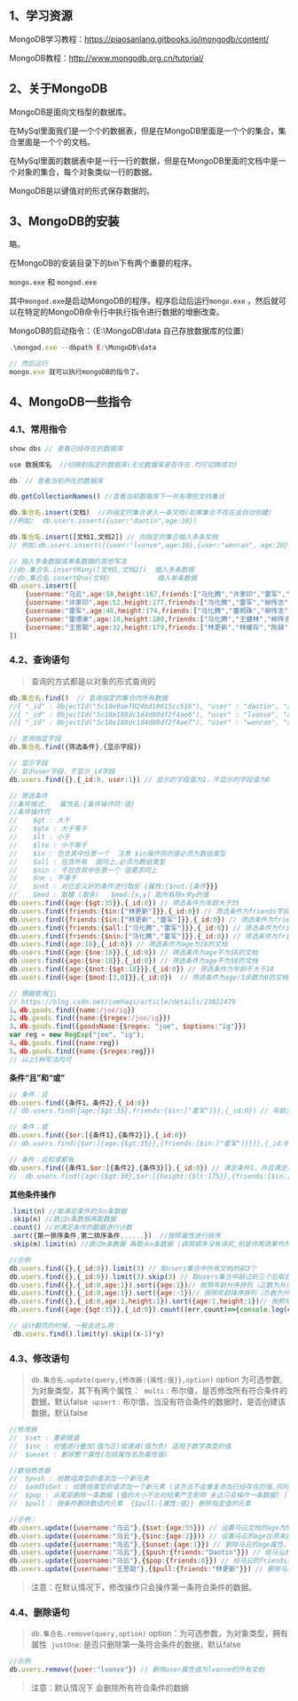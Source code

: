 ## 1、学习资源

MongoDB学习教程：https://piaosanlang.gitbooks.io/mongodb/content/

MongoDB教程：http://www.mongodb.org.cn/tutorial/





## 2、关于MongoDB

MongoDB是面向文档型的数据库。

在MySql里面我们是一个个的数据表，但是在MongoDB里面是一个个的集合，集合里面是一个个的文档。

在MySql里面的数据表中是一行一行的数据，但是在MongoDB里面的文档中是一个对象的集合，每个对象类似一行的数据。

MongoDB是以键值对的形式保存数据的。





## 3、MongoDB的安装

略。



在MongoDB的安装目录下的bin下有两个重要的程序。

`mongo.exe` 和 `mongod.exe`

其中`mongod.exe`是启动MongoDB的程序。程序启动后运行`mongo.exe` ，然后就可以在特定的MongoDB命令行中执行指令进行数据的增删改查。



MongoDB的启动指令：（E:\MongoDB\data 自己存放数据库的位置）

```js
.\mongod.exe --dbpath E:\MongoDB\data

// 然后运行 
mongo.exe 就可以执行mongoDB的指令了。
```





## 4、MongoDB一些指令

### 4.1、常用指令

```js
show dbs // 查看已经存在的数据库

use 数据库名  //切换到指定的数据库(无论数据库是否存在 均可切换成功)

db  // 查看当前所在的数据库

db.getCollectionNames() //查看当前数据库下一共有哪些文档集合

db.集合名.insert(文档)  //向指定的集合录入一条文档(如果集合不存在会自动创建)
//例如:  db.users.insert({user:"daotin",age:18})  

db.集合名.insert([文档1,文档2]) // 向指定的集合插入多条文档
// 例如:db.users.insert([{user:"lvonve",age:10},{user:"wenran", age:20}])

// 插入多条数据或单条数据的其他写法
//db.集合名.insertMany([文档1,文档2])  插入多条数据
//db.集合名.insertOne(文档)            插入单条数据
db.users.insert([
    {username:"马云",age:58,height:167,friends:["马化腾","许家印","雷军","李彦宏","柳传志"]},
    {username:"许家印",age:52,height:177,friends:["马化腾","雷军","柳传志"]},
    {username:"雷军",age:48,height:174,friends:["马化腾","董明珠","柳传志"]},
    {username:"雷德承",age:18,height:180,friends:["马化腾","王健林","柳传志"]},
    {username:"王思聪",age:32,height:179,friends:["林更新","林缓存","陈赫","雷军"]}
])
```



### 4.2、查询语句

> 查询的方式都是以对象的形式查询的

```js
db.集合名.find()  // 查询指定的集合内所有数据
//{ "_id" : ObjectId("5c18e0aef024bd18615cc516"), "user" : "daotin", "age" : 18 }
//{ "_id" : ObjectId("5c18e188dc1d4d80df2f4ae6"), "user" : "lvonve", "age" : 10 }
//{ "_id" : ObjectId("5c18e188dc1d4d80df2f4ae7"), "user" : "wenran", "age" : 20 }

// 查询指定字段
db.集合名.find({筛选条件},{显示字段})

// 显示字段
// 显示user字段，不显示_id字段
db.users.find({},{_id:0, user:1}) // 显示的字段值为1，不显示的字段值为0

// 筛选条件
//条件格式:   属性名:{条件操作符:值} 
//条件操作符
//    $gt : 大于
//    $gte : 大于等于
//    $lt : 小于
//    $lte : 小于等于
//    $in : 包含其中任意一个  注意 $in操作符的值必须为数组类型
//    $all : 包含所有  值同上,必须为数组类型
//    $nin : 不包含其中任意一个 值要求同上
//    $ne : 不等于
//    $not : 对已定义好的条件进行取反 {属性:{$not:{条件}}}
//    $mod : 取模 (取余)   $mod:[x,y] 取所有除x余y的值
db.users.find({age:{$gt:35}},{_id:0}) // 筛选条件为年龄大于35
db.users.find({friends:{$in:["林更新"]}},{_id:0}) // 筛选条件为friends字段有林更新的。
db.users.find({friends:{$in:["林更新","雷军"]}},{_id:0}) // 筛选条件为friends字段有林更新或者有雷军的。
db.users.find({friends:{$all:["马化腾","雷军"]}},{_id:0}) // 筛选条件为friends字段同时包含马化腾和雷军
db.users.find({friends:{$nin:["马化腾","雷军"]}},{_id:0}) // 筛选条件为friends字段不包含马化腾或者不包含雷军即可
db.users.find({age:18},{_id:0}) // 筛选条件为age为18的文档
db.users.find({age:{$ne:18}},{_id:0}) // 筛选条件为age不为18的文档
db.users.find({age:{$ne:18}},{_id:0}) // 筛选条件为age不为18的文档
db.users.find({age:{$not:{$gt:18}}},{_id:0}) // 筛选条件为年龄不大于18
db.users.find({age:{$mod:[3,0]}},{_id:0})  // 筛选条件为age/3余数为0的文档

// 模糊查询🎅🏼
// https://blog.csdn.net/comhaqs/article/details/23822479
1、db.goods.find({name:/joe/ig})
2、db.goods.find({name:{$regex:/joe/ig}})
3、db.goods.find({goodsName:{$regex: "joe", $options:"ig"}})
var reg = new RegExp("joe", "ig");
4、db.goods.find({name:reg})
5、db.goods.find({name:{$regex:reg}})
// 以上5种写法均可
```



**条件“且”和“或”**

```js
// 条件：且
db.users.find({条件1，条件2},{_id:0})
// db.users.find({age:{$gt:35},friends:{$in:["雷军"]}},{_id:0}) // 年龄大于35，并且friends中有雷军的

// 条件：或
db.users.find({$or:[{条件1},{条件2}]},{_id:0}) 
// db.users.find({$or:[{age:{$gt:35}},{friends:{$in:["雷军"]}}]},{_id:0})  // 年龄大于35，或者friends中有雷军的

// 条件：且和或都有
db.users.find({条件1,$or:[{条件2},{条件3}]},{_id:0}) // 满足条件1，并且满足条件2或者条件3中的一个
//  db.users.find({age:{$gt:30},$or:[{height:{$lt:175}},{friends:{$in:["许家印"]}}]},{_id:0}) // 年龄大于30 ，并且身高小于175或者认识许家印
```



**其他条件操作**

```js
.limit(n) //取满足条件的头n条数据
.skip(n) //跳过n条数据再取数据
.count() //对满足条件的数据进行计数
.sort({第一排序条件,第二排序条件,.....})  //按照属性进行排序
.skip(m).limit(n) //跳过m条数据 再取头n条数据 (调用顺序没有讲究,但是作用效果均为先跳过数据再取数据)

//示例
db.users.find({},{_id:0}).limit(3) // 取users集合中所有文档的前3个
db.users.find({},{_id:0}).limit(3).skip(3) // 取users集合中敲过前三个后取目前文档的前3个
db.users.find({},{_id:0,age:1}).sort({age:1})// 按照年龄升序排列（正数为升序）
db.users.find({},{_id:0,age:1}).sort({age:-1})// 按照年龄降序排列（负数为升序）
db.users.find({},{_id:0,age:1,height:1}).sort({age:1,height:1})// 按照年龄升序排列，如果年龄相同，按照身高升序排列
db.users.find({age:{$gt:35}},{_id:0}).count((err,count)=>{console.log(count)}) // 统计年龄大于35岁的文档个数

// 设计翻页的时候，一般会这么用：
 db.users.find().limit(y).skip((x-1)*y)
```





### 4.3、修改语句

> `db.集合名.update(query,{修改器:{属性:值}},option)`
> option 为可选参数, 为对象类型，其下有两个属性：
> ​    `multi` : 布尔值，是否修改所有符合条件的数据，默认false 
> ​    `upsert` : 布尔值，当没有符合条件的数据时，是否创建该数据，默认false

```js
//修改器
//	$set : 重新赋值
//	$inc : 对值进行叠加(值为正)或递减(值为负) 适用于数字类型的值 
//	$unset : 删除整个属性(包括属性名及属性值)

//数组修改器
//	$push : 给数组类型的值添加一个新元素
//	$addToSet : 给数组类型的值添加一个新元素 (该方法不会重复添加已经存在的值,同时也不会影响原来已经存在的重复值)
//	$pop : 从尾部删除一条数据 (值的大小不会对结果产生影响 永远只会操作一条数据) (值为正 从尾部删除一条数据 值为负 从头部删除一条数据)
//	$pull : 按条件删除数组内元素  {$pull:{属性:值}} 删除指定值的元素

//示例：
db.users.update({username:"马云"},{$set:{age:55}}) // 设置马云文档的age为55
db.users.update({username:"马云"},{$inc:{age:2}})) // 设置马云的age在原来的基础上+2，如果是-2的话是减2
db.users.update({username:"马云"},{$unset:{age:1}}) // 删除马云的age属性，这里age设置的值可以任意。
db.users.update({username:"马云"},{$push:{friends:"Daotin"}}) // 给马云的friends属性的最后增加一个值“Daotin”
db.users.update({username:"马云"},{$pop:{friends:0}}) // 给马云的friends属性从最后删除一个值。这里指令friends的值可随意。
db.users.update({username:"王思聪"},{$pull:{friends:"林更新"}}) // 删除马云的friends属性中的林更新
```

> 注意：在默认情况下，修改操作只会操作第一条符合条件的数据。







### 4.4、删除语句

> `db.集合名.remove(query,option)`
> option：为可选参数，为对象类型，拥有属性
> ​    `justOne`: 是否只删除第一条符合条件的数据，默认false

```js
//示例
db.users.remove({user:"lvonve"}) // 删除user属性值为lvonve的所有文档
```



> 注意：默认情况下  会删除所有符合条件的数据































